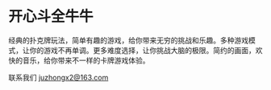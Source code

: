 
# 开心斗全牛牛

经典的扑克牌玩法，简单有趣的游戏，给你带来无穷的挑战和乐趣。多种游戏模式，让你的游戏不再单调。更多难度选择，让你挑战大脑的极限。简约的画面，欢快的音乐，给你带来不一样的卡牌游戏体验。

联系我们
juzhongx2@163.com

